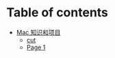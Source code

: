 # Table of contents

* [Mac 知识和项目](README.md)
  * [cut](mac-zhi-shi-he-xiang-mu/cut.md)
  * [Page 1](mac-zhi-shi-he-xiang-mu/page-1.md)
